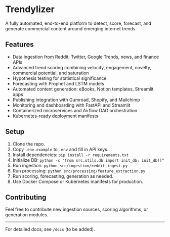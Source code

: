 # Trendylizer

A fully automated, end-to-end platform to detect, score, forecast, and generate commercial content around emerging internet trends.

## Features

- Data ingestion from Reddit, Twitter, Google Trends, news, and finance APIs
- Advanced trend scoring combining velocity, engagement, novelty, commercial potential, and saturation
- Hypothesis testing for statistical significance
- Forecasting with Prophet and LSTM models
- Automated content generation: eBooks, Notion templates, Streamlit apps
- Publishing integration with Gumroad, Shopify, and Mailchimp
- Monitoring and dashboarding with FastAPI and Streamlit
- Containerized microservices and Airflow DAG orchestration
- Kubernetes-ready deployment manifests

## Setup

1. Clone the repo.
2. Copy `.env.example` to `.env` and fill in API keys.
3. Install dependencies: `pip install -r requirements.txt`
4. Initialize DB: `python -c "from src.utils.db import init_db; init_db()"`
5. Run ingestion: `python src/ingestion/reddit_ingest.py`
6. Run processing: `python src/processing/feature_extraction.py`
7. Run scoring, forecasting, generation as needed.
8. Use Docker Compose or Kubernetes manifests for production.

## Contributing

Feel free to contribute new ingestion sources, scoring algorithms, or generation modules.

---

For detailed docs, see `/docs` (to be added).

